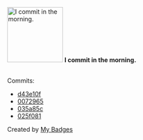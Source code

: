 <img src="https://my-badges.github.io/my-badges/morning-commits.png" alt="I commit in the morning." title="I commit in the morning." width="128">
<strong>I commit in the morning.</strong>
<br><br>

Commits:

- <a href="https://github.com/mayannaoliveira/mayannaoliveira/commit/d43e10f1ae7d6df3709cc09607e0d1c6a416f94e">d43e10f</a>
- <a href="https://github.com/mayannaoliveira/mayannaoliveira/commit/00729651eff76d72942859d36927988dca604914">0072965</a>
- <a href="https://github.com/mayannaoliveira/mayannaoliveira/commit/035a85c007cafc8788219b9c3bac112ef225fd35">035a85c</a>
- <a href="https://github.com/mayannaoliveira/mayannaoliveira/commit/025f081a672adc5fa281b5320d34686e2b2efa5f">025f081</a>


Created by <a href="https://github.com/my-badges/my-badges">My Badges</a>